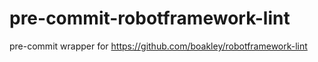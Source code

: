 pre-commit-robotframework-lint
==============================

pre-commit wrapper for https://github.com/boakley/robotframework-lint
